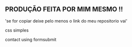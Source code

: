 ## PRODUÇÃO FEITA POR MIM MESMO !!

'se for copiar deixe pelo menos o link do meu repositorio vai'

css simples

contact using formsubmit

